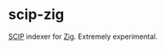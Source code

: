 # scip-zig

[SCIP](https://github.com/sourcegraph/scip) indexer for [Zig](https://ziglang.org). Extremely experimental.
